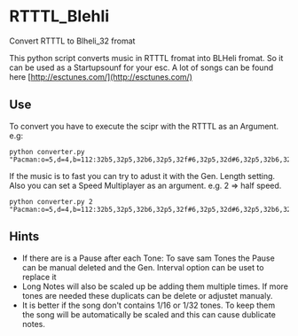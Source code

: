 # RTTTL_Blehli
Convert RTTTL to Blheli_32 fromat

This python script converts music in RTTTL fromat into BLHeli fromat. So it can be used as a Startupsounf for your esc.
A lot of songs can be found here [http://esctunes.com/](http://esctunes.com/)


## Use
To convert you have to execute the scipr with the RTTTL as an Argument. e.g:

```
python converter.py "Pacman:o=5,d=4,b=112:32b5,32p5,32b6,32p5,32f#6,32p5,32d#6,32p5,32b6,32f#6,16p5,16d#6,16p5,32c6,32p5,32c7,32p5,32g6,32p5,32e6,32p5,32c7,32g6,16p5,16e6,16p5,32b5,32p5,32b6,32p5,32f#6,32p5,32d#6,32p5,32b6,32f#6,16p5,16d#6,16p5,32d#6,32e6,32f6,32p5,32f6,32f#6,32g6,32p5,32g6,32g#6,32a6,32p5,32b6."
```

If the music is to fast you can try to adust it with the Gen. Length setting. Also you can set a Speed Multiplayer as an argument. e.g. 2 => half speed.
```
python converter.py 2 "Pacman:o=5,d=4,b=112:32b5,32p5,32b6,32p5,32f#6,32p5,32d#6,32p5,32b6,32f#6,16p5,16d#6,16p5,32c6,32p5,32c7,32p5,32g6,32p5,32e6,32p5,32c7,32g6,16p5,16e6,16p5,32b5,32p5,32b6,32p5,32f#6,32p5,32d#6,32p5,32b6,32f#6,16p5,16d#6,16p5,32d#6,32e6,32f6,32p5,32f6,32f#6,32g6,32p5,32g6,32g#6,32a6,32p5,32b6."
```

## Hints
- If there are is a Pause after each Tone: To save sam Tones the Pause can be manual deleted and the Gen. Interval option can be uset to replace it
- Long Notes will also be scaled up be adding them multiple times. If more tones are needed these duplicats can be delete or adjustet manualy.
- It is better if the song don't contains 1/16 or 1/32 tones. To keep them the song will be automatically be scaled and this can cause dublicate notes.
